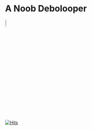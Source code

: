 # A Noob Debolooper

<img src="https://user-images.githubusercontent.com/45216932/175397110-2b5cb472-5796-4839-889f-3b01c45d17cf.png" width="8%" height="8%">

[![Hits](https://hits.seeyoufarm.com/api/count/incr/badge.svg?url=https%3A%2F%2Fgithub.com%2FInterval-0%2Fhit-counter&count_bg=%2379C83D&title_bg=%23555555&icon=&icon_color=%23E7E7E7&title=hits&edge_flat=false)](https://hits.seeyoufarm.com)
